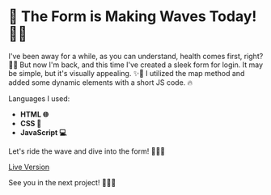# 🌊 The Form is Making Waves Today! 🏄‍♀️

I've been away for a while, as you can understand, health comes first, right? 🤒🌈 
But now I'm back, and this time I've created a sleek form for login. It may be simple, but it's visually appealing. ✨🎨 
I utilized the map method and added some dynamic elements with a short JS code. 🔥

Languages I used:

- **HTML 🌐**
- **CSS 🎨**
- **JavaScript 💻**

Let's ride the wave and dive into the form! 🏄‍♀️💦

[Live Version](https://form-wave-seven.vercel.app/)

See you in the next project! 🌟👋😊
